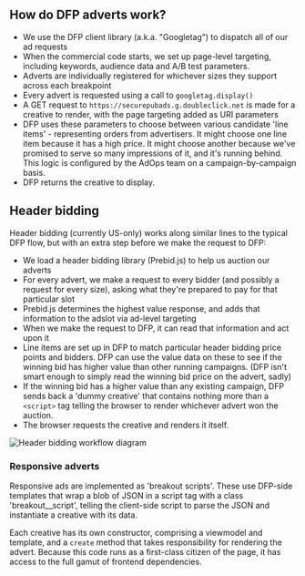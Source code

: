 ## How do DFP adverts work?
* We use the DFP client library (a.k.a. "Googletag") to dispatch all of our ad requests
* When the commercial code starts, we set up page-level targeting, including keywords, audience data and A/B test parameters.
* Adverts are individually registered for whichever sizes they support across each breakpoint
* Every advert is requested using a call to `googletag.display()`
* A GET request to `https://securepubads.g.doubleclick.net` is made for a creative to render, with the page targeting added as URI parameters
* DFP uses these parameters to choose between various candidate 'line items' - representing orders from advertisers. It might choose one line item because it has a high price. It might choose another because we've promised to serve so many impressions of it, and it's running behind. This logic is configured by the AdOps team on a campaign-by-campaign basis.
* DFP returns the creative to display.

## Header bidding
Header bidding (currently US-only) works along similar lines to the typical DFP flow, but with an extra step before we make the request to DFP:

* We load a header bidding library (Prebid.js) to help us auction our adverts
* For every advert, we make a request to every bidder (and possibly a request for every size), asking what they're prepared to pay for that particular slot
* Prebid.js determines the highest value response, and adds that information to the adslot via ad-level targeting
* When we make the request to DFP, it can read that information and act upon it
* Line items are set up in DFP to match particular header bidding price points and bidders. DFP can use the value data on these to see if the winning bid has higher value than other running campaigns. (DFP isn't smart enough to simply read the winning bid price on the advert, sadly)
* If the winning bid has a higher value than any existing campaign, DFP sends back a 'dummy creative' that contains nothing more than a `<script>` tag telling the browser to render whichever advert won the auction.
* The browser requests the creative and renders it itself.

![Header bidding workflow diagram](https://cloud.githubusercontent.com/assets/3148617/13568947/e35ab8cc-e45c-11e5-89a0-6413312e30e0.png)

### Responsive adverts
Responsive ads are implemented as 'breakout scripts'. These use DFP-side templates that wrap a blob of JSON in a script tag with a class 'breakout__script', telling the client-side script to parse the JSON and instantiate a creative with its data.

Each creative has its own constructor, comprising a viewmodel and template, and a `create` method that takes responsibility for rendering the advert. Because this code runs as a first-class citizen of the page, it has access to the full gamut of frontend dependencies.

